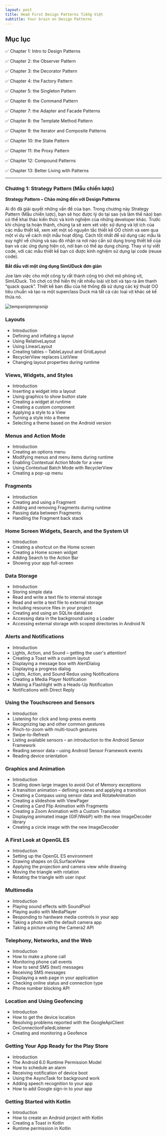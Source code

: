 ```yaml
---
layout: post
title: Head First Design Patterns Tiếng Việt
subtitle: Your brain on Design Patterns
---
```


## Mục lục

✅ Chapter 1: Intro to Design Patterns

✅ Chapter 2: the Observer Pattern

✅ Chapter 3: the Decorator Pattern

✅ Chapter 4: the Factory Pattern

✅ Chapter 5: the Singleton Pattern

✅ Chapter 6: the Command Pattern

✅ Chapter 7: the Adapter and Facade Patterns

✅ Chapter 8: the Template Method Pattern

✅ Chapter 9: the Iterator and Composite Patterns

✅ Chapter 10: the State Pattern

✅ Chapter 11: the Proxy Pattern

✅ Chapter 12: Compound Patterns

✅ Chapter 13: Better Living with Patterns


-----
### Chương 1: Strategy Pattern (Mẫu chiến lược)

**Strategy Pattern – Chào mừng đến với Design Patterns**

Ai đó đã giải quyết những vấn đề của bạn. Trong chương này Strategy Pattern (Mẫu chiến lược), bạn sẽ học được lý do tại sao (và làm thế nào) bạn có thể khai thác kiến thức và kinh nghiệm của những developer khác. Trước khi chúng ta hoàn thành, chúng ta sẽ xem xét việc sử dụng và lợi ích của các mẫu thiết kế, xem xét một số nguyên tắc thiết kế OO chính và xem qua một ví dụ về cách một mẫu hoạt động. Cách tốt nhất để sử dụng các mẫu là suy nghĩ về chúng và sau đó nhận ra nơi nào cần sử dụng trong thiết kế của bạn và các ứng dụng hiện có, nơi bạn có thể áp dụng chúng. Thay vì tự viết code, với các mẫu thiết kế bạn có được kinh nghiệm sử dụng lại code (reuse code).

**Bắt đầu với một ứng dụng SimUDuck đơn giản**

Joe làm việc cho một công ty rất thành công trò chơi mô phỏng vịt, SimUDuck. Trò chơi có thể hiển thị rất nhiều loài vịt bơi và tạo ra âm thanh “quack quack”. Thiết kế ban đầu của hệ thống đã sử dụng các kỹ thuật OO tiêu chuẩn và tạo ra một superclass Duck mà tất cả các loại vịt khác sẽ kế thừa nó.

![tempsnip](http://boxxv.com/img/patterns/tempsnip.png "tempsnip")_tempsnip_


### Layouts

- Introduction
- Defining and inflating a layout
- Using RelativeLayout
- Using LinearLayout
- Creating tables – TableLayout and GridLayout
- RecyclerView replaces ListView
- Changing layout properties during runtime 


### Views, Widgets, and Styles 

- Introduction
- Inserting a widget into a layout
- Using graphics to show button state
- Creating a widget at runtime
- Creating a custom component
- Applying a style to a View
- Turning a style into a theme
- Selecting a theme based on the Android version


### Menus and Action Mode 

- Introduction
- Creating an options menu
- Modifying menus and menu items during runtime
- Enabling Contextual Action Mode for a view
- Using Contextual Batch Mode with RecyclerView
- Creating a pop-up menu 


###  Fragments

- Introduction
- Creating and using a Fragment
- Adding and removing Fragments during runtime
- Passing data between Fragments
- Handling the Fragment back stack 


### Home Screen Widgets, Search, and the System UI

- Introduction
- Creating a shortcut on the Home screen
- Creating a Home screen widget
- Adding Search to the Action Bar
- Showing your app full-screen 


### Data Storage

- Introduction
- Storing simple data
- Read and write a text file to internal storage
- Read and write a text file to external storage
- Including resource files in your project
- Creating and using an SQLite database
- Accessing data in the background using a Loader
- Accessing external storage with scoped directories in Android N 


### Alerts and Notifications

- Introduction
- Lights, Action, and Sound – getting the user's attention!
- Creating a Toast with a custom layout
- Displaying a message box with AlertDialog
- Displaying a progress dialog
- Lights, Action, and Sound Redux using Notifications
- Creating a Media Player Notification
- Making a Flashlight with a Heads-Up Notification
- Notifications with Direct Reply 


### Using the Touchscreen and Sensors 

- Introduction
- Listening for click and long-press events
- Recognizing tap and other common gestures
- Pinch-to-zoom with multi-touch gestures
- Swipe-to-Refresh
- Listing available sensors – an introduction to the Android Sensor Framework
- Reading sensor data – using Android Sensor Framework events
- Reading device orientation 


### Graphics and Animation 

- Introduction
- Scaling down large images to avoid Out of Memory exceptions
- A transition animation – defining scenes and applying a transition
- Creating a Compass using sensor data and RotateAnimation
- Creating a slideshow with ViewPager
- Creating a Card Flip Animation with Fragments
- Creating a Zoom Animation with a Custom Transition
- Displaying animated image (GIF/WebP) with the new ImageDecoder library
- Creating a circle image with the new ImageDecoder 


### A First Look at OpenGL ES

- Introduction
- Setting up the OpenGL ES environment
- Drawing shapes on GLSurfaceView
- Applying the projection and camera view while drawing
- Moving the triangle with rotation
- Rotating the triangle with user input 


### Multimedia

- Introduction
- Playing sound effects with SoundPool
- Playing audio with MediaPlayer
- Responding to hardware media controls in your app
- Taking a photo with the default camera app
- Taking a picture using the Camera2 API 


### Telephony, Networks, and the Web 

- Introduction
- How to make a phone call
- Monitoring phone call events
- How to send SMS (text) messages
- Receiving SMS messages
- Displaying a web page in your application
- Checking online status and connection type
- Phone number blocking API 


### Location and Using Geofencing 

- Introduction
- How to get the device location
- Resolving problems reported with the GoogleApiClient OnConnectionFailedListener
- Creating and monitoring a Geofence 


### Getting Your App Ready for the Play Store 

- Introduction
- The Android 6.0 Runtime Permission Model
- How to schedule an alarm
- Receiving notification of device boot
- Using the AsyncTask for background work
- Adding speech recognition to your app
- How to add Google sign-in to your app 

### Getting Started with Kotlin 

- Introduction
- How to create an Android project with Kotlin
- Creating a Toast in Kotlin
- Runtime permission in Kotlin 